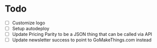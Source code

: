 # Todo

- [ ] Customize logo
- [ ] Setup autodeploy
- [ ] Update Pricing Parity to be a JSON thing that can be called via API
- [ ] Update newsletter success to point to GoMakeThings.com instead